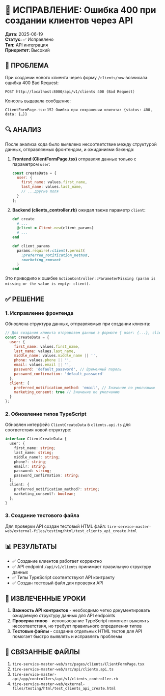 # 🎯 ИСПРАВЛЕНИЕ: Ошибка 400 при создании клиентов через API

**Дата:** 2025-06-19  
**Статус:** ✅ Исправлено  
**Тип:** API интеграция  
**Приоритет:** Высокий  

## 🚨 ПРОБЛЕМА

При создании нового клиента через форму `/clients/new` возникала ошибка 400 Bad Request:

```
POST http://localhost:8000/api/v1/clients 400 (Bad Request)
```

Консоль выдавала сообщение:
```
ClientFormPage.tsx:152 Ошибка при сохранении клиента: {status: 400, data: {…}}
```

## 🔍 АНАЛИЗ

После анализа кода было выявлено несоответствие между структурой данных, отправляемых фронтендом, и ожиданиями бэкенда:

1. **Frontend (ClientFormPage.tsx)** отправлял данные только с параметром `user`:
   ```javascript
   const createData = {
     user: {
       first_name: values.first_name,
       last_name: values.last_name,
       // ...другие поля
     }
   };
   ```

2. **Backend (clients_controller.rb)** ожидал также параметр `client`:
   ```ruby
   def create
     # ...
     @client = Client.new(client_params)
     # ...
   end
   
   def client_params
     params.require(:client).permit(
       :preferred_notification_method,
       :marketing_consent
     )
   end
   ```

Это приводило к ошибке `ActionController::ParameterMissing (param is missing or the value is empty: client)`.

## ✅ РЕШЕНИЕ

### 1. Исправление фронтенда

Обновлена структура данных, отправляемых при создании клиента:

```javascript
// Для создания клиента отправляем данные в формате { user: {...}, client: {...} }
const createData = {
  user: {
    first_name: values.first_name,
    last_name: values.last_name,
    middle_name: values.middle_name || '',
    phone: values.phone || '',
    email: values.email || '',
    password: 'default_password', // Временный пароль
    password_confirmation: 'default_password'
  },
  client: {
    preferred_notification_method: 'email', // Значение по умолчанию
    marketing_consent: true // Значение по умолчанию
  }
};
```

### 2. Обновление типов TypeScript

Обновлен интерфейс `ClientCreateData` в `clients.api.ts` для соответствия новой структуре:

```typescript
interface ClientCreateData {
  user: {
    first_name: string;
    last_name: string;
    middle_name?: string;
    phone?: string;
    email?: string;
    password: string;
    password_confirmation: string;
  };
  client: {
    preferred_notification_method?: string;
    marketing_consent?: boolean;
  };
}
```

### 3. Создание тестового файла

Для проверки API создан тестовый HTML файл:
`tire-service-master-web/external-files/testing/html/test_clients_api_create.html`

## 📊 РЕЗУЛЬТАТЫ

- ✅ Создание клиентов работает корректно
- ✅ API endpoint `/api/v1/clients` принимает правильную структуру данных
- ✅ Типы TypeScript соответствуют API контракту
- ✅ Создан тестовый файл для проверки API

## 📝 ИЗВЛЕЧЕННЫЕ УРОКИ

1. **Важность API контрактов** - необходимо четко документировать ожидаемую структуру данных для API endpoints
2. **Проверка типов** - использование TypeScript помогает выявлять несоответствия, но требует правильного определения типов
3. **Тестовые файлы** - создание отдельных HTML тестов для API помогает быстро выявлять и исправлять проблемы

## 🔄 СВЯЗАННЫЕ ФАЙЛЫ

1. `tire-service-master-web/src/pages/clients/ClientFormPage.tsx`
2. `tire-service-master-web/src/api/clients.api.ts`
3. `tire-service-master-api/app/controllers/api/v1/clients_controller.rb`
4. `tire-service-master-web/external-files/testing/html/test_clients_api_create.html` 